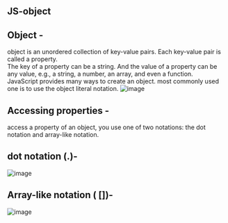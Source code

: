 ## JS-object

## Object -

object is an unordered collection of key-value pairs. Each key-value pair is called a property.<br>
The key of a property can be a string. And the value of a property can be any value, e.g., a string, a number, an array, and even a function.<br>
JavaScript provides  many ways to create an object. most commonly used one is to use the object literal notation.
![image](https://user-images.githubusercontent.com/122484692/211977109-43a420fe-dadd-4a87-ba94-19d1727ecf6b.png)

## Accessing properties -
access a property of an object, you use one of two notations: the dot notation and array-like notation.

## dot notation (.)-
![image](https://user-images.githubusercontent.com/122484692/211977422-b1099c19-15b7-4d09-8fa5-4a08cdfb3674.png)

## Array-like notation ( [])-
![image](https://user-images.githubusercontent.com/122484692/211977490-c01f4b62-016a-4592-8d83-fcaec2653375.png)

